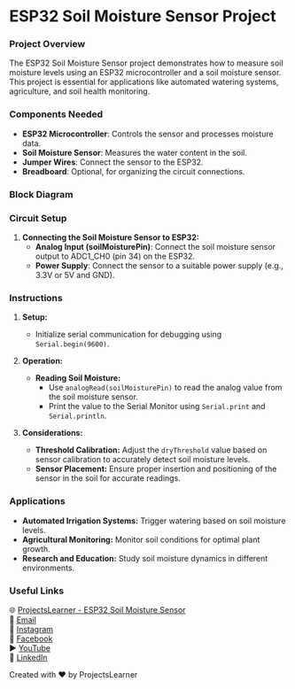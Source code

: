 # ESP32 Soil Moisture Sensor Project

### Project Overview
The ESP32 Soil Moisture Sensor project demonstrates how to measure soil moisture levels using an ESP32 microcontroller and a soil moisture sensor. This project is essential for applications like automated watering systems, agriculture, and soil health monitoring.

### Components Needed
- **ESP32 Microcontroller**: Controls the sensor and processes moisture data.
- **Soil Moisture Sensor**: Measures the water content in the soil.
- **Jumper Wires**: Connect the sensor to the ESP32.
- **Breadboard**: Optional, for organizing the circuit connections.

### Block Diagram

### Circuit Setup
1. **Connecting the Soil Moisture Sensor to ESP32:**
   - **Analog Input (soilMoisturePin)**: Connect the soil moisture sensor output to ADC1_CH0 (pin 34) on the ESP32.
   - **Power Supply**: Connect the sensor to a suitable power supply (e.g., 3.3V or 5V and GND).

### Instructions
1. **Setup:**
   - Initialize serial communication for debugging using `Serial.begin(9600)`.

2. **Operation:**
   - **Reading Soil Moisture:**
     - Use `analogRead(soilMoisturePin)` to read the analog value from the soil moisture sensor.
     - Print the value to the Serial Monitor using `Serial.print` and `Serial.println`.

3. **Considerations:**
   - **Threshold Calibration:** Adjust the `dryThreshold` value based on sensor calibration to accurately detect soil moisture levels.
   - **Sensor Placement:** Ensure proper insertion and positioning of the sensor in the soil for accurate readings.

### Applications
- **Automated Irrigation Systems:** Trigger watering based on soil moisture levels.
- **Agricultural Monitoring:** Monitor soil conditions for optimal plant growth.
- **Research and Education:** Study soil moisture dynamics in different environments.

### Useful Links
🌐 [ProjectsLearner - ESP32 Soil Moisture Sensor](https://projectslearner.com/learn/esp32-soil-moisture-sensor)  
📧 [Email](mailto:projectslearner@gmail.com)  
📸 [Instagram](https://www.instagram.com/projectslearner/)  
📘 [Facebook](https://www.facebook.com/projectslearner)  
▶️ [YouTube](https://www.youtube.com/@ProjectsLearner)  
📘 [LinkedIn](https://www.linkedin.com/in/projectslearner)

Created with ❤️ by ProjectsLearner
